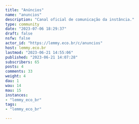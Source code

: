 ```yaml
---
title: "Anúncios" 
name: "anuncios"
description: "Canal oficial de comunicação da instância."
type: community
date: "2023-07-06 18:29:37"
draft: false
nsfw: false
actor_id: "https://lemmy.eco.br/c/anuncios"
host: lemmy.eco.br
lastmod: "2023-06-21 14:55:06"
published: "2023-06-21 14:07:28"
subscribers: 65
posts: 4
comments: 33
weight: 4
dau: 1
wau: 14
mau: 15
instances:
- "lemmy_eco_br"
tags: 
- "lemmy_eco_br"

---
```

